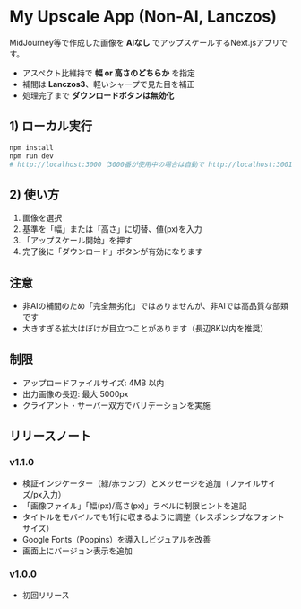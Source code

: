 # My Upscale App (Non-AI, Lanczos)

MidJourney等で作成した画像を **AIなし** でアップスケールするNext.jsアプリです。
- アスペクト比維持で **幅 or 高さのどちらか** を指定
- 補間は **Lanczos3**、軽いシャープで見た目を補正
- 処理完了まで **ダウンロードボタンは無効化**

## 1) ローカル実行
```bash
npm install
npm run dev
# http://localhost:3000（3000番が使用中の場合は自動で http://localhost:3001 になります）
```

## 2) 使い方
1. 画像を選択
2. 基準を「幅」または「高さ」に切替、値(px)を入力
3. 「アップスケール開始」を押す
4. 完了後に「ダウンロード」ボタンが有効になります

## 注意
- 非AIの補間のため「完全無劣化」ではありませんが、非AIでは高品質な部類です
- 大きすぎる拡大はぼけが目立つことがあります（長辺8K以内を推奨）

## 制限
- アップロードファイルサイズ: 4MB 以内
- 出力画像の長辺: 最大 5000px
- クライアント・サーバー双方でバリデーションを実施

## リリースノート

### v1.1.0
- 検証インジケーター（緑/赤ランプ）とメッセージを追加（ファイルサイズ/px入力）
- 「画像ファイル」「幅(px)/高さ(px)」ラベルに制限ヒントを追記
- タイトルをモバイルでも1行に収まるように調整（レスポンシブなフォントサイズ）
- Google Fonts（Poppins）を導入しビジュアルを改善
- 画面上にバージョン表示を追加

### v1.0.0
- 初回リリース

